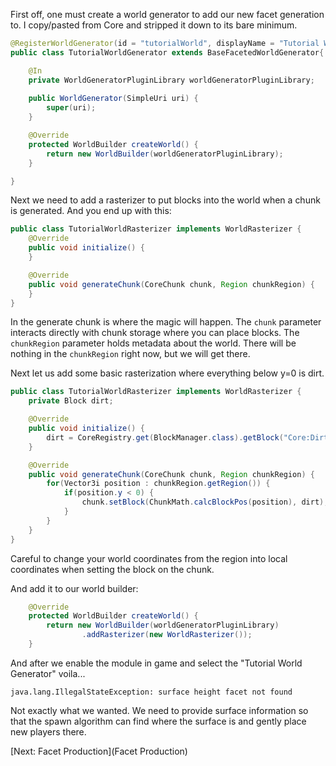First off, one must create a world generator to add our new facet generation to.  I copy/pasted from Core and stripped it down to its bare minimum.

```java
@RegisterWorldGenerator(id = "tutorialWorld", displayName = "Tutorial World")
public class TutorialWorldGenerator extends BaseFacetedWorldGenerator{

    @In
    private WorldGeneratorPluginLibrary worldGeneratorPluginLibrary;
    
    public WorldGenerator(SimpleUri uri) {
        super(uri);
    }

    @Override
    protected WorldBuilder createWorld() {
        return new WorldBuilder(worldGeneratorPluginLibrary);
    }

}
```

Next we need to add a rasterizer to put blocks into the world when a chunk is generated. And you end up with this:

```java
public class TutorialWorldRasterizer implements WorldRasterizer {
    @Override
    public void initialize() {
    }

    @Override
    public void generateChunk(CoreChunk chunk, Region chunkRegion) {
    }
}
```

In the generate chunk is where the magic will happen.  The ```chunk``` parameter interacts directly with chunk storage where you can place blocks.  The ```chunkRegion``` parameter holds metadata about the world.  There will be nothing in the ```chunkRegion``` right now,  but we will get there.

Next let us add some basic rasterization where everything below y=0 is dirt.

```java
public class TutorialWorldRasterizer implements WorldRasterizer {
    private Block dirt;

    @Override
    public void initialize() {
        dirt = CoreRegistry.get(BlockManager.class).getBlock("Core:Dirt");
    }

    @Override
    public void generateChunk(CoreChunk chunk, Region chunkRegion) {
        for(Vector3i position : chunkRegion.getRegion()) {
            if(position.y < 0) {
                chunk.setBlock(ChunkMath.calcBlockPos(position), dirt);
            }
        }
    }
}
```

Careful to change your world coordinates from the region into local coordinates when setting the block on the chunk.

And add it to our world builder:

```java
    @Override
    protected WorldBuilder createWorld() {
        return new WorldBuilder(worldGeneratorPluginLibrary)
                .addRasterizer(new WorldRasterizer());
    }
```

And after we enable the module in game and select the "Tutorial World Generator" voila...

```
java.lang.IllegalStateException: surface height facet not found
```

Not exactly what we wanted.  We need to provide surface information so that the spawn algorithm can find where the surface is and gently place new players there.  

[Next: Facet Production](Facet Production)

